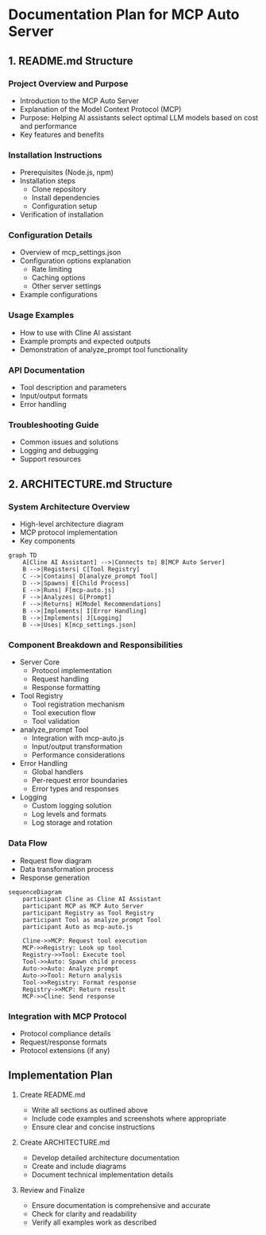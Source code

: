 # Documentation Plan for MCP Auto Server

## 1. README.md Structure

### Project Overview and Purpose
- Introduction to the MCP Auto Server
- Explanation of the Model Context Protocol (MCP)
- Purpose: Helping AI assistants select optimal LLM models based on cost and performance
- Key features and benefits

### Installation Instructions
- Prerequisites (Node.js, npm)
- Installation steps
  - Clone repository
  - Install dependencies
  - Configuration setup
- Verification of installation

### Configuration Details
- Overview of mcp_settings.json
- Configuration options explanation
  - Rate limiting
  - Caching options
  - Other server settings
- Example configurations

### Usage Examples
- How to use with Cline AI assistant
- Example prompts and expected outputs
- Demonstration of analyze_prompt tool functionality

### API Documentation
- Tool description and parameters
- Input/output formats
- Error handling

### Troubleshooting Guide
- Common issues and solutions
- Logging and debugging
- Support resources

## 2. ARCHITECTURE.md Structure

### System Architecture Overview
- High-level architecture diagram
- MCP protocol implementation
- Key components

```mermaid
graph TD
    A[Cline AI Assistant] -->|Connects to| B[MCP Auto Server]
    B -->|Registers| C[Tool Registry]
    C -->|Contains| D[analyze_prompt Tool]
    D -->|Spawns| E[Child Process]
    E -->|Runs| F[mcp-auto.js]
    F -->|Analyzes| G[Prompt]
    F -->|Returns| H[Model Recommendations]
    B -->|Implements| I[Error Handling]
    B -->|Implements| J[Logging]
    B -->|Uses| K[mcp_settings.json]
```

### Component Breakdown and Responsibilities
- Server Core
  - Protocol implementation
  - Request handling
  - Response formatting
- Tool Registry
  - Tool registration mechanism
  - Tool execution flow
  - Tool validation
- analyze_prompt Tool
  - Integration with mcp-auto.js
  - Input/output transformation
  - Performance considerations
- Error Handling
  - Global handlers
  - Per-request error boundaries
  - Error types and responses
- Logging
  - Custom logging solution
  - Log levels and formats
  - Log storage and rotation

### Data Flow
- Request flow diagram
- Data transformation process
- Response generation

```mermaid
sequenceDiagram
    participant Cline as Cline AI Assistant
    participant MCP as MCP Auto Server
    participant Registry as Tool Registry
    participant Tool as analyze_prompt Tool
    participant Auto as mcp-auto.js
    
    Cline->>MCP: Request tool execution
    MCP->>Registry: Look up tool
    Registry->>Tool: Execute tool
    Tool->>Auto: Spawn child process
    Auto->>Auto: Analyze prompt
    Auto->>Tool: Return analysis
    Tool->>Registry: Format response
    Registry->>MCP: Return result
    MCP->>Cline: Send response
```

### Integration with MCP Protocol
- Protocol compliance details
- Request/response formats
- Protocol extensions (if any)

## Implementation Plan

1. Create README.md
   - Write all sections as outlined above
   - Include code examples and screenshots where appropriate
   - Ensure clear and concise instructions

2. Create ARCHITECTURE.md
   - Develop detailed architecture documentation
   - Create and include diagrams
   - Document technical implementation details

3. Review and Finalize
   - Ensure documentation is comprehensive and accurate
   - Check for clarity and readability
   - Verify all examples work as described